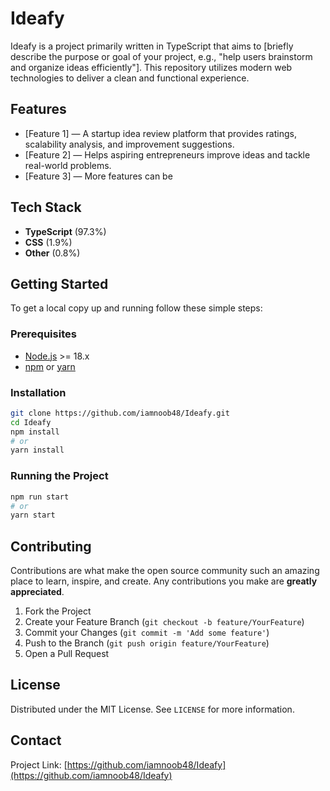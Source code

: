 # Ideafy

Ideafy is a project primarily written in TypeScript that aims to [briefly describe the purpose or goal of your project, e.g., "help users brainstorm and organize ideas efficiently"]. This repository utilizes modern web technologies to deliver a clean and functional experience.

## Features

- [Feature 1] — A startup idea review platform that provides ratings, scalability analysis, and improvement suggestions.
- [Feature 2] — Helps aspiring entrepreneurs improve ideas and tackle real-world problems.
- [Feature 3] — More features can be 

## Tech Stack

- **TypeScript** (97.3%)
- **CSS** (1.9%)
- **Other** (0.8%)

## Getting Started

To get a local copy up and running follow these simple steps:

### Prerequisites

- [Node.js](https://nodejs.org/) >= 18.x
- [npm](https://www.npmjs.com/) or [yarn](https://yarnpkg.com/)

### Installation

```bash
git clone https://github.com/iamnoob48/Ideafy.git
cd Ideafy
npm install
# or
yarn install
```

### Running the Project

```bash
npm run start
# or
yarn start
```

## Contributing

Contributions are what make the open source community such an amazing place to learn, inspire, and create. Any contributions you make are **greatly appreciated**.

1. Fork the Project
2. Create your Feature Branch (`git checkout -b feature/YourFeature`)
3. Commit your Changes (`git commit -m 'Add some feature'`)
4. Push to the Branch (`git push origin feature/YourFeature`)
5. Open a Pull Request

## License

Distributed under the MIT License. See `LICENSE` for more information.

## Contact

Project Link: [https://github.com/iamnoob48/Ideafy](https://github.com/iamnoob48/Ideafy)
